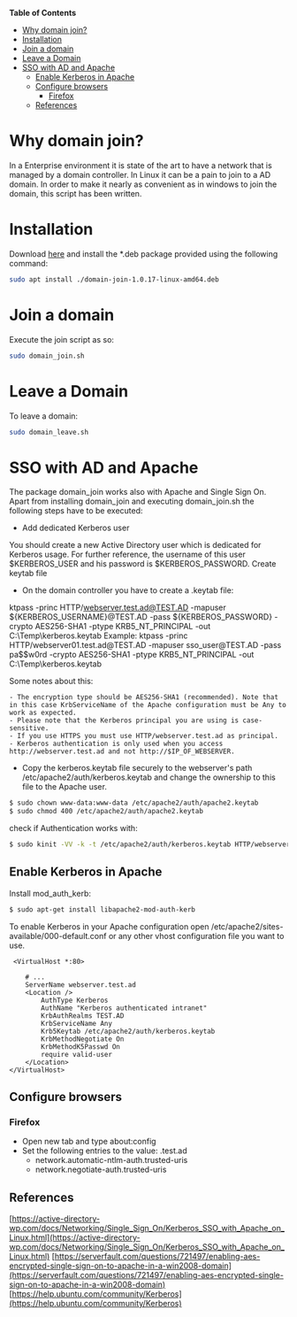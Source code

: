 **Table of Contents**
- [Why domain join?](#why-domain-join)
- [Installation](#installation)
- [Join a domain](#join-a-domain)
- [Leave a Domain](#leave-a-domain)
- [SSO with AD and Apache](#sso-with-ad-and-apache)
  * [Enable Kerberos in Apache](#enable-kerberos-in-apache)
  * [Configure browsers](#configure-browsers)
    + [Firefox](#firefox)
  * [References](#references)



# Why domain join?
In a Enterprise environment it is state of the art to have a network that is managed by a domain controller. In Linux it can be a pain to join to a AD domain. In order to make it nearly as convenient as in windows to join the domain, this script has been written.
# Installation
Download [here](https://github.com/majojoe/domain_join/releases/download/v1.0.17/domain-join-1.0.17-linux-amd64.deb) and install the \*.deb package provided using the following command:
```bash
sudo apt install ./domain-join-1.0.17-linux-amd64.deb
```
# Join a domain
Execute the join script as so:
```bash
sudo domain_join.sh
```
# Leave a Domain
To leave a domain:
```bash
sudo domain_leave.sh
```
 
# SSO with AD and Apache

The package domain_join works also with Apache and Single Sign On. Apart from installing domain_join and executing domain_join.sh the following steps have to be executed:


- Add dedicated Kerberos user

You should create a new Active Directory user which is dedicated for Kerberos usage. For further reference, the username of this user $KERBEROS_USER and his password is $KERBEROS_PASSWORD.
Create keytab file

- On the domain controller you have to create a .keytab file:

ktpass -princ HTTP/webserver.test.ad@TEST.AD -mapuser ${KERBEROS_USERNAME}@TEST.AD -pass ${KERBEROS_PASSWORD} -crypto AES256-SHA1 -ptype KRB5_NT_PRINCIPAL -out C:\Temp\kerberos.keytab
Example:
ktpass -princ HTTP/webserver01.test.ad@TEST.AD -mapuser sso_user@TEST.AD -pass pa$$w0rd -crypto AES256-SHA1 -ptype KRB5_NT_PRINCIPAL -out C:\Temp\kerberos.keytab

Some notes about this:

    - The encryption type should be AES256-SHA1 (recommended). Note that in this case KrbServiceName of the Apache configuration must be Any to work as expected.
    - Please note that the Kerberos principal you are using is case-sensitive. 
    - If you use HTTPS you must use HTTP/webserver.test.ad as principal.
    - Kerberos authentication is only used when you access http://webserver.test.ad and not http://$IP_OF_WEBSERVER.
    

- Copy the kerberos.keytab file securely to the webserver's path /etc/apache2/auth/kerberos.keytab and change the ownership to this file to the Apache user.

```bash
$ sudo chown www-data:www-data /etc/apache2/auth/apache2.keytab
$ sudo chmod 400 /etc/apache2/auth/apache2.keytab
```

check if Authentication works with:
```bash
$ sudo kinit -VV -k -t /etc/apache2/auth/kerberos.keytab HTTP/webserver.test.ad@TEST.AD
```

## Enable Kerberos in Apache

Install mod_auth_kerb:

```bash
$ sudo apt-get install libapache2-mod-auth-kerb
```

To enable Kerberos in your Apache configuration open /etc/apache2/sites-available/000-default.conf or any other vhost configuration file you want to use.

```
 <VirtualHost *:80>
 
	# ...
	ServerName webserver.test.ad      
	<Location />
		AuthType Kerberos
		AuthName "Kerberos authenticated intranet"
		KrbAuthRealms TEST.AD
		KrbServiceName Any
		Krb5Keytab /etc/apache2/auth/kerberos.keytab
		KrbMethodNegotiate On
		KrbMethodK5Passwd On
		require valid-user
	</Location>
</VirtualHost>
```

## Configure browsers

### Firefox
- Open new tab and type about:config 
- Set the following entries to the value: .test.ad
  - network.automatic-ntlm-auth.trusted-uris
  - network.negotiate-auth.trusted-uris


## References
[https://active-directory-wp.com/docs/Networking/Single_Sign_On/Kerberos_SSO_with_Apache_on_Linux.html](https://active-directory-wp.com/docs/Networking/Single_Sign_On/Kerberos_SSO_with_Apache_on_Linux.html)
[https://serverfault.com/questions/721497/enabling-aes-encrypted-single-sign-on-to-apache-in-a-win2008-domain](https://serverfault.com/questions/721497/enabling-aes-encrypted-single-sign-on-to-apache-in-a-win2008-domain)
[https://help.ubuntu.com/community/Kerberos](https://help.ubuntu.com/community/Kerberos)

